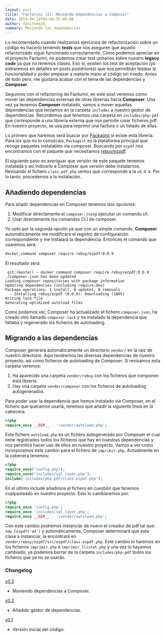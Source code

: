 ```yaml
---
layout: post
title: "Facturini (2): Moviendo Dependencias a Composer"
date: 2019-04-14T04:48:55-05:00
author: danitome24
summary: Moviendo las dependencias 
---
```

 
Lo recomendado cuando realizamos ejercicios de refactorización sobre un código es hacerlo teniendo **tests** que nos aseguren que aquello refactorizado sigue funcionado correctamente. Como podemos apreciar en el proyecto Facturini, no podemos crear test unitarios sobre nuestro **legacy code** ya que no tenemos clases. Eso si, existen los test de aceptación (ya entraremos en detalles en posts posteriores) que nos permitirán testear la funcionalidad y poder empezar a meterle mano al código sin miedo. Antes de todo pero, me gustaría acabar con el tema de las dependencias y **Composer**.

Seguimos con el refactoring de Facturini, en este post veremos como mover las dependencias externas de otras librerías hacia **Composer**. Una vez ya tenemos **Composer** instalado, vamos a mover aquellas dependencias que teníamos en la carpeta `includes` a 
nuestro gestor de dependencias. Recordemos que tenemos una carpeta en `includes/php-pdf` que corresponde a una librería
externa que nos permite crear ficheros pdf. En nuestro proyecto, se usa para imprimir una factura o un listado de ellas.

Lo primero que haremos será buscar por [Packagist](https://packagist.org/) si existe esta librería. Para los que no lo 
conozcáis, `Packagist` es la plataforma principal que recoge paquetes instalables vía composer. Buscando por `ezpdf` nos
encontramos con el paquete que necesitamos [rebuy/ezpdf](https://packagist.org/packages/rebuy/ezpdf). 

El siguiente paso es averiguar que versión de este paquete tenemos instalada y así indicarle a Composer que versión debe
instalarnos. Revisando el fichero `class.pdf.php` vemos que corresponde a la `v0.0.9`. Por lo tanto, procedemos a la
instalación.

## Añadiendo dependencias

Para añadir dependencias en Composer tenemos dos opciones:

1. Modificar directamente el `composer.json`y ejecutar un comando cli. 
1. Usar directamente los comandos CLI de composer.

Yo opto por la segunda opción ya que con un simple comando, **Composer** automáticamente me modificará el registro de configuración correspondiente y me instalará la dependencia. Entonces el comando que usaremos será:

```bash
docker_command composer require rebuy/ezpdf:0.0.9
```

El resultado será:

```
 git:(master) ~ docker_command composer require rebuy/ezpdf:0.0.9
./composer.json has been updated
Loading composer repositories with package information
Updating dependencies (including require-dev)
Package operations: 1 install, 0 updates, 0 removals
  - Installing rebuy/ezpdf (0.0.9): Downloading (100%)         
Writing lock file
Generating optimized autoload files
```

Como podemos ver, Composer ha actualizado el fichero `composer.json`, ha creado otro llamado `composer.lock` y ha instalado la dependencia que faltaba y regenerado los ficheros de autoloading.

## Migrando a las dependencias

Composer generará automáticamente un directorio `vendor/` en la raiz de nuestro directorio. Aquí tendremos las diversas 
dependencias de nuestro proyecto, así como ficheros de autoloading de Composer. Si revisamos esta carpeta veremos:

1. Ha aparecido una carpeta `vendor/rebuy` con los ficheros que componen esta librería.
1. Hay una carpeta `vendor/composer` con los ficheros de autoloading autogenerados.

Para poder usar la dependencia que hemos instalado vía Composer, en el fichero que queramos usarla, tenemos que añadir 
la siguiente línea en la cabecera:

```php
<?php
require_once __DIR__ . '/vendor/autoload.php';
```

Este fichero `autoload.php` es un fichero autogenerado por Composer el cual tiene registrados todos los ficheros que hay
en nuestras dependencias y nos permitirá hacer uso de ellos en nuestro proyecto. Vamos a ver como incorporamos este cambio
para el fichero de `imprimir.php`. Actualmente en la cabecera tenemos:

```php
<?php
require_once("config.php");
require_once("includes/sql_layer.php");
include('includes/php-pdf/class.ezpdf.php');
```

En el último include añadimos el fichero en cuestión que tenemos copipasteado en nuestro proyecto. Esto lo cambiaremos por:

```php
<?php
require_once 'config.php';
require_once 'includes/sql_layer.php';
require_once __DIR__ . '/vendor/autoload.php';
```

Con este cambio podremos instanciar de nuevo el creador de pdf tal que: `new Cezpdf('a4')` y automáticamente, Composer 
determinará que esta clase a instanciar, la encontrará en `vendor/rebuy/ezpdf/src/ezpdf/class.ezpdf.php`. Este cambio lo
haremos en los ficheros `imprimir.php` e `imprimir_llistat.php` y una vez lo hayamos cambiado, ya podemos borrar de la 
carpeta `includes/php-pdf` todos los ficheros que ya no se usarán.

### Changelog

[v0.3](https://github.com/danitome24/facturini-refactoring/releases/tag/v0.3)

* Moviendo dependencias a Composer.

[v0.2](https://github.com/danitome24/facturini-refactoring/releases/tag/v0.2)

* Añadido gestor de dependencias.

[v0.1](https://github.com/danitome24/facturini-refactoring/releases/tag/v0.1)

* Versión inicial del código.
